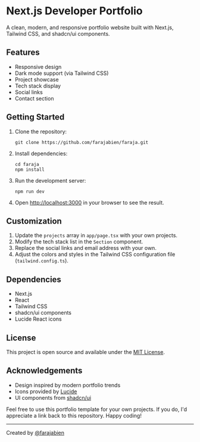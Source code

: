 # Next.js Developer Portfolio

A clean, modern, and responsive portfolio website built with Next.js, Tailwind CSS, and shadcn/ui components.

## Features

- Responsive design
- Dark mode support (via Tailwind CSS)
- Project showcase
- Tech stack display
- Social links
- Contact section

## Getting Started

1. Clone the repository:

   ```
   git clone https://github.com/farajabien/faraja.git
   ```

2. Install dependencies:

   ```
   cd faraja
   npm install
   ```

3. Run the development server:

   ```
   npm run dev
   ```

4. Open [http://localhost:3000](http://localhost:3000) in your browser to see the result.

## Customization

1. Update the `projects` array in `app/page.tsx` with your own projects.
2. Modify the tech stack list in the `Section` component.
3. Replace the social links and email address with your own.
4. Adjust the colors and styles in the Tailwind CSS configuration file (`tailwind.config.ts`).

## Dependencies

- Next.js
- React
- Tailwind CSS
- shadcn/ui components
- Lucide React icons

## License

This project is open source and available under the [MIT License](LICENSE).

## Acknowledgements

- Design inspired by modern portfolio trends
- Icons provided by [Lucide](https://lucide.dev/)
- UI components from [shadcn/ui](https://ui.shadcn.com/)

Feel free to use this portfolio template for your own projects. If you do, I'd appreciate a link back to this repository. Happy coding!

---

Created by [@farajabien](https://github.com/farajabien)
